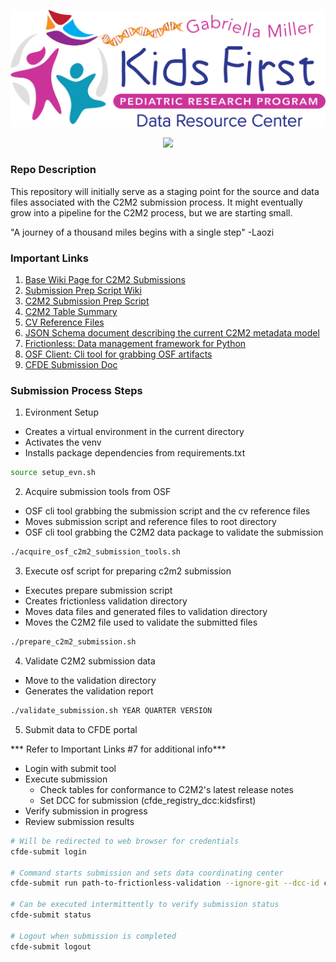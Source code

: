 <p align="center">
  <img src="docs/kids_first_logo.svg" alt="Kids First repository logo" width="660px" />
</p>
<p align="center">
  <a href="https://github.com/kids-first/kf-template-repo/blob/master/LICENSE"><img src="https://img.shields.io/github/license/kids-first/kf-template-repo.svg?style=for-the-badge"></a>
</p>

### Repo Description

This repository will initially serve as a staging point for the source and data files associated with the C2M2 submission process. It might eventually grow into a pipeline for the C2M2 process, but we are starting small.

"A journey of a thousand miles begins with a single step" -Laozi

### Important Links

1. [Base Wiki Page for C2M2 Submissions](https://github.com/nih-cfde/published-documentation/wiki/Quickstart)
2. [Submission Prep Script Wiki](https://github.com/nih-cfde/published-documentation/wiki/submission-prep-script)
3. [C2M2 Submission Prep Script](https://osf.io/c67sp)
4. [C2M2 Table Summary](https://github.com/nih-cfde/published-documentation/wiki/C2M2-Table-Summary)
4. [CV Reference Files](https://osf.io/bq6k9/files/osfstorage)
4. [JSON Schema document describing the current C2M2 metadata model](https://osf.io/c63aw/)
5. [Frictionless: Data management framework for Python](https://pypi.org/project/frictionless/)
6. [OSF Client: Cli tool for grabbing OSF artifacts](https://osfclient.readthedocs.io/en/latest/)
7. [CFDE Submission Doc](https://docs.nih-cfde.org/en/latest/cfde-submit/docs/)

### Submission Process Steps

1. Evironment Setup 
 - Creates a virtual environment in the current directory
 - Activates the venv
 - Installs package dependencies from requirements.txt

 ```bash
source setup_evn.sh
 ```

2. Acquire submission tools from OSF
- OSF cli tool grabbing the submission script and the cv reference files
- Moves submission script and reference files to root directory 
- OSF cli tool grabbing the C2M2 data package to validate the submission

```bash
./acquire_osf_c2m2_submission_tools.sh
```

3. Execute osf script for preparing c2m2 submission 
 - Executes prepare submission script 
 - Creates frictionless validation directory 
 - Moves data files and generated files to validation directory
 - Moves the C2M2 file used to validate the submitted files

```bash
./prepare_c2m2_submission.sh
```

4. Validate C2M2 submission data
 - Move to the validation directory 
 - Generates the validation report 

 ```bash
./validate_submission.sh YEAR QUARTER VERSION
 ```

5. Submit data to CFDE portal

*** Refer to Important Links #7 for additional info***
 - Login with submit tool 
 - Execute submission
   * Check tables for conformance to C2M2's latest release notes
   * Set DCC for submission (cfde_registry_dcc:kidsfirst)
 - Verify submission in progress
 - Review submission results

 ```bash
# Will be redirected to web browser for credentials
cfde-submit login 

# Command starts submission and sets data coordinating center
cfde-submit run path-to-frictionless-validation --ignore-git --dcc-id cfde_registry_dcc:kidsfirst 

# Can be executed intermittently to verify submission status
cfde-submit status

# Logout when submission is completed
cfde-submit logout
```